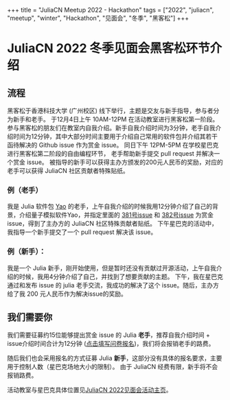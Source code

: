 +++
title = "JuliaCN Meetup 2022 - Hackathon"
tags = ["2022", "juliacn", "meetup", "winter", "Hackathon", "见面会", "冬季", "黑客松"]
+++

# JuliaCN 2022 冬季见面会黑客松环节介绍

## 流程
黑客松于香港科技大学 (广州校区) 线下举行，主题是交友与新手指导，参与者分为新手和老手。
于12月4日上午 10AM-12PM 在活动教室进行黑客松第一阶段。
参与黑客松的朋友们在教室内自我介绍。新手自我介绍时间为3分钟，老手自我介绍时间为12分钟，其中大部分时间主要用于介绍自己常用的软件包并介绍其若干函待解决的 Github issue 作为赏金 issue。
同日下午 12PM-5PM 在学校星巴克进行黑客松第二阶段的自由编程环节，
老手帮助新手提交 pull request 并解决一个赏金 issue。
被指导的新手可以获得主办方颁发的200元人民币的奖励，对应的老手可以获得 JuliaCN 社区贡献者特殊贴纸。

### 例（老手）
我是 Julia 软件包 <a href="https://github.com/QuantumBFS/Yao.jl">Yao</a> 的老手，上午自我介绍的时候我用12分钟介绍了自己的背景，介绍量子模拟软件Yao，并指定里面的 [381号issue](https://github.com/QuantumBFS/Yao.jl/issues/381) 和 [382号issue](https://github.com/QuantumBFS/Yao.jl/issues/382) 为赏金issue，得到了主办方的 JuliaCN 社区特殊贡献者贴纸。
下午星巴克的活动中，我指导一个新手提交了一个 pull request 解决该 issue。

### 例（新手）：
我是一个 Julia 新手，刚开始使用，但是暂时还没有贡献过开源活动，上午自我介绍的时候，我用4分钟介绍了自己，并找到了想要贡献的主题。
下午，我在星巴克通过和发布 issue 的 julia 老手交流，我成功的解决了这个 issue。随后，主办方给了我 200 元人民币作为解决issue的奖励。

## 我们需要你
我们需要征募约15位能够提出赏金 issue 的 Julia **老手**，推荐自我介绍时间 + issue介绍时间合计为12分钟 ([点击填写问卷报名](https://jinshuju.net/f/JXewGD))，我们将会报销老手的路费。

随后我们也会采用报名的方式征募 Julia **新手**，这部分没有具体的报名要求，主要用于控制人数（星巴克场地大小的限制）。
由于 JuliaCN 经费有限，新手将不会报销路费。

活动教室与星巴克具体位置见[JuliaCN 2022见面会活动主页](/2022)。
